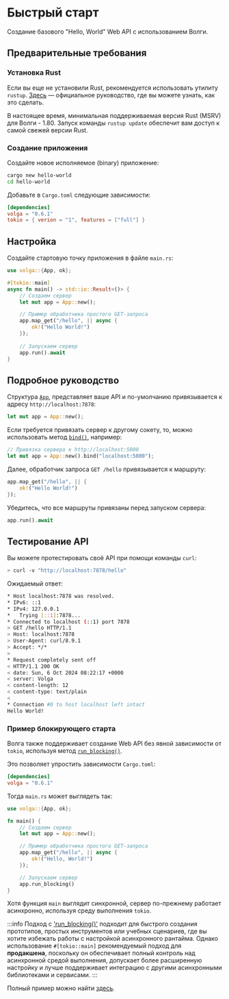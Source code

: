 # Быстрый старт

Создание базового "Hello, World" Web API с использованием Волги.

## Предварительные требования

### Установка Rust

Если вы еще не установили Rust, рекомендуется использовать утилиту `rustup`. [Здесь](https://doc.rust-lang.ru/book/ch01-01-installation.html) — официальное руководство, где вы можете узнать, как это сделать.

В настоящее время, минимальная поддерживаемая версия Rust (MSRV) для Волги - 1.80. Запуск команды `rustup update` обеспечит вам доступ к самой свежей версии Rust.

### Создание приложения
Создайте новое исполняемое (binary) приложение:
```bash
cargo new hello-world
cd hello-world
```

Добавьте в `Cargo.toml` следующие зависимости:

```toml
[dependencies]
volga = "0.6.1"
tokio = { verion = "1", features = ["full"] }
```

## Настройка

Создайте стартовую точку приложения в файле `main.rs`:

```rust
use volga::{App, ok};

#[tokio::main]
async fn main() -> std::io::Result<()> {
    // Создаем сервер
    let mut app = App::new();

    // Пример обработчика простого GET-запроса
    app.map_get("/hello", || async {
        ok!("Hello World!")
    });
    
    // Запускаем сервер
    app.run().await
}
```

## Подробное руководство

Структура [`App`](https://docs.rs/volga/latest/volga/app/struct.App.html), представляет ваше API и по-умолчанию привязывается к адресу `http://localhost:7878`:

```rust
let mut app = App::new();
```

Если требуется привязать сервер к другому сокету, то, можно использовать метод [`bind()`](https://docs.rs/volga/latest/volga/app/struct.App.html#method.bind), например:

```rust
// Привязка сервера к http://localhost:5000
let mut app = App::new().bind("localhost:5000");
```

Далее, обработчик запроса `GET /hello` привязывается к маршруту:

```rust
app.map_get("/hello", || {
    ok!("Hello World!")
});
```

Убедитесь, что все маршруты привязаны перед запуском сервера:

```rust
app.run().await
```

## Тестирование API

Вы можете протестировать своё API при помощи команды `curl`:

```bash
> curl -v "http://localhost:7878/hello"
```

Ожидаемый ответ:

```bash
* Host localhost:7878 was resolved.
* IPv6: ::1
* IPv4: 127.0.0.1
*   Trying [::1]:7878...
* Connected to localhost (::1) port 7878
> GET /hello HTTP/1.1
> Host: localhost:7878
> User-Agent: curl/8.9.1
> Accept: */*
>
* Request completely sent off
< HTTP/1.1 200 OK
< date: Sun, 6 Oct 2024 08:22:17 +0000
< server: Volga
< content-length: 12
< content-type: text/plain
<
* Connection #0 to host localhost left intact
Hello World!
```

### Пример блокирующего старта
Волга также поддерживает создание Web API без явной зависимости от `tokio`, используя метод [`run_blocking()`](https://docs.rs/volga/latest/volga/app/struct.App.html#method.run_blocking).

Это позволяет упростить зависимости `Cargo.toml`:

```toml
[dependencies]
volga = "0.6.1"
```

Тогда `main.rs` может выглядеть так:

```rust
use volga::{App, ok};

fn main() {
    // Создаем сервер
    let mut app = App::new();

    // Пример обработчика простого GET-запроса
    app.map_get("/hello", || async {
        ok!("Hello, World!")
    });

    // Запускаем сервер
    app.run_blocking()
}
```

Хотя функция `main` выглядит синхронной, сервер по-прежнему работает асинхронно, используя среду выполнения `tokio`.

:::info
Подход с ['run_blocking()'](https://docs.rs/volga/latest/volga/app/struct.App.html#method.run_blocking) подходит для быстрого создания прототипов, простых инструментов или учебных сценариев, где вы хотите избежать работы с настройкой асинхронного рантайма.
Однако использование `#[tokio::main]` рекомендуемый подход для **продакшена**, поскольку он обеспечивает полный контроль над асинхронной средой выполнения, допускает более расширенную настройку и лучше поддерживает интеграцию с другими асинхронными библиотеками и сервисами.
:::

Полный пример можно найти [здесь](https://github.com/RomanEmreis/volga/blob/main/examples/hello_world/src/main.rs).
